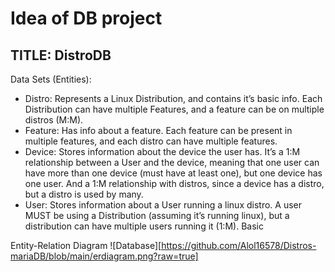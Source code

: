 # Idea of DB project
## TITLE: DistroDB
Data Sets (Entities):

 - Distro: Represents a Linux Distribution, and contains it’s basic info. Each Distribution can have multiple Features, and a feature can be on multiple distros (M:M).
 - Feature: Has info about a feature. Each feature can be present in multiple features, and each distro can have multiple features.
 - Device:  Stores information about the device the user has. It’s a 1:M relationship between a User and the device, meaning that one user can have more than one device (must have at least one), but one device has one user. And a 1:M relationship with distros, since a device has a distro, but a distro is used by many.
 - User: Stores information about a User running a linux distro. A user MUST be using a Distribution (assuming it’s running linux), but a distribution can have multiple users running it (1:M).
Basic 

Entity-Relation Diagram
![Database][https://github.com/Alol16578/Distros-mariaDB/blob/main/erdiagram.png?raw=true]
